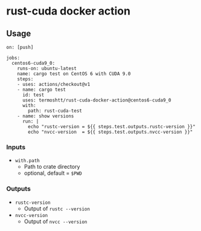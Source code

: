 # rust-cuda docker action

Usage
------

```
on: [push]

jobs:
  centos6-cuda9_0:
    runs-on: ubuntu-latest
    name: cargo test on CentOS 6 with CUDA 9.0
    steps:
    - uses: actions/checkout@v1
    - name: cargo test
      id: test
      uses: termoshtt/rust-cuda-docker-action@centos6-cuda9_0
      with:
        path: rust-cuda-test
    - name: show versions
      run: |
        echo "rustc-version = ${{ steps.test.outputs.rustc-version }}"
        echo "nvcc-version  = ${{ steps.test.outputs.nvcc-version }}"
```

### Inputs

- `with.path`
  - Path to crate directory
  - optional, default = `$PWD`

### Outputs
- `rustc-version`
  - Output of `rustc --version`
- `nvcc-version`
  - Output of `nvcc --version`
